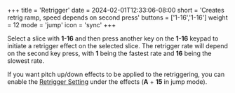 +++
title = 'Retrigger'
date = 2024-02-01T12:33:06-08:00
short = 'Creates retrig ramp, speed depends on second press'
buttons = ['1-16','1-16']
weight = 12
mode = 'jump'
icon = 'sync'
+++


Select a slice with **1-16** and then press another key on the **1-16** keypad to initiate a retrigger effect on the selected slice. The retrigger rate will depend on the second key press, with **1** being the fastest rate and **16** being the slowest rate.

If you want pitch up/down effects to be applied to the retriggering, you can enable the [Retrigger Setting](#retrigger-settings) under the effects (**A** + **15** in jump mode).